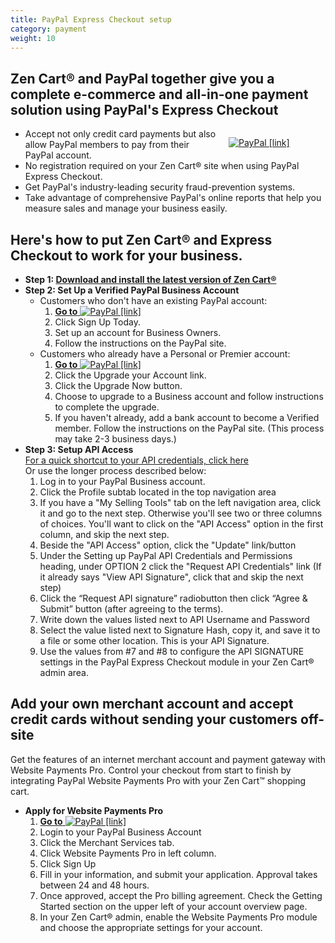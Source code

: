 ```yaml
---
title: PayPal Express Checkout setup
category: payment
weight: 10
---
```


## Zen Cart® and PayPal together give you a complete e-commerce and all-in-one payment solution using PayPal's Express Checkout

<div style="float:right;width: 155px;padding-left:15px;">

[![PayPal [link]](/images/PayPal_Certified.gif "PayPal [link]")](http://www.zen-cart.com/partners/paypal)

</div>

*   Accept not only credit card payments but also allow PayPal members to pay from their PayPal account.
*   No registration required on your Zen Cart® site when using PayPal Express Checkout.
*   Get PayPal's industry-leading security fraud-prevention systems.
*   Take advantage of comprehensive PayPal's online reports that help you measure sales and manage your business easily.

## Here's how to put Zen Cart® and Express Checkout to work for your business.

*   **Step 1: [Download and install the latest version of Zen Cart®](http://sourceforge.net/projects/zencart/files/)**
*   **Step 2: Set Up a Verified PayPal Business Account**
    *   Customers who don't have an existing PayPal account:
        1.  [**Go to** ![PayPal [link]](/images/paypal.gif "PayPal [link]")](http://www.zen-cart.com/partners/paypal-ec)
        2.  Click Sign Up Today.
        3.  Set up an account for Business Owners.
        4.  Follow the instructions on the PayPal site.
    *   Customers who already have a Personal or Premier account:
        1.  [**Go to** ![PayPal [link]](/images/paypal.gif "PayPal [link]")](http://www.zen-cart.com/partners/paypal-ec)
        2.  Click the Upgrade your Account link.
        3.  Click the Upgrade Now button.
        4.  Choose to upgrade to a Business account and follow instructions to complete the upgrade.
        5.  If you haven't already, add a bank account to become a Verified member. Follow the instructions on the PayPal site. (This process may take 2-3 business days.)
*   **Step 3: Setup API Access**  
    [For a quick shortcut to your API credentials, click here](https://www.paypal.com/us/cgi-bin/webscr?cmd=_get-api-signature&generic-flow=true)  
    Or use the longer process described below:
    1.  Log in to your PayPal Business account.
    2.  Click the Profile subtab located in the top navigation area
    3.  If you have a "My Selling Tools" tab on the left navigation area, click it and go to the next step. Otherwise you'll see two or three columns of choices. You'll want to click on the "API Access" option in the first column, and skip the next step.
    4.  Beside the "API Access" option, click the "Update" link/button
    5.  Under the Setting up PayPal API Credentials and Permissions heading, under OPTION 2 click the "Request API Credentials" link (If it already says "View API Signature", click that and skip the next step)
    6.  Click the “Request API signature” radiobutton then click “Agree & Submit” button (after agreeing to the terms).
    7.  Write down the values listed next to API Username and Password
    8.  Select the value listed next to Signature Hash, copy it, and save it to a file or some other location. This is your API Signature.
    9.  Use the values from #7 and #8 to configure the API SIGNATURE settings in the PayPal Express Checkout module in your Zen Cart® admin area.

## Add your own merchant account and accept credit cards without sending your customers off-site

Get the features of an internet merchant account and payment gateway with Website Payments Pro. Control your checkout from start to finish by integrating PayPal Website Payments Pro with your Zen Cart™ shopping cart.

*   **Apply for Website Payments Pro**
    1.  [**Go to** ![PayPal [link]](/images/paypal.gif "PayPal [link]")](http://www.zen-cart.com//partners/paypal-pro)
    2.  Login to your PayPal Business Account
    3.  Click the Merchant Services tab.
    4.  Click Website Payments Pro in left column.
    5.  Click Sign Up
    6.  Fill in your information, and submit your application. Approval takes between 24 and 48 hours.
    7.  Once approved, accept the Pro billing agreement. Check the Getting Started section on the upper left of your account overview page.
    8.  In your Zen Cart® admin, enable the Website Payments Pro module and choose the appropriate settings for your account.

